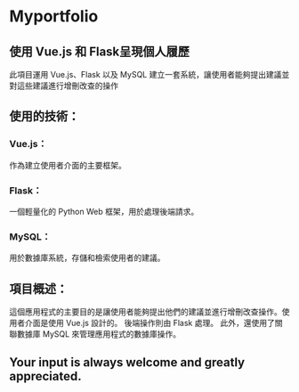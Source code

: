 # Myportfolio
## 使用 Vue.js 和 Flask呈現個人履歷
此項目運用 Vue.js、Flask 以及 MySQL 建立一套系統，讓使用者能夠提出建議並對這些建議進行增刪改查的操作
## 使用的技術：
### Vue.js：
作為建立使用者介面的主要框架。
### Flask：
一個輕量化的 Python Web 框架，用於處理後端請求。
### MySQL：
用於數據庫系統，存儲和檢索使用者的建議。
## 項目概述：
這個應用程式的主要目的是讓使用者能夠提出他們的建議並進行增刪改查操作。使用者介面是使用 Vue.js 設計的。
後端操作則由 Flask 處理。
此外，還使用了關聯數據庫 MySQL 來管理應用程式的數據庫操作。

## Your input is always welcome and greatly appreciated.
